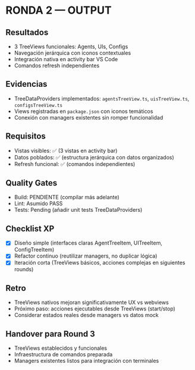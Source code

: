 # RONDA 2 — OUTPUT

## Resultados
- 3 TreeViews funcionales: Agents, UIs, Configs
- Navegación jerárquica con iconos contextuales
- Integración nativa en activity bar VS Code
- Comandos refresh independientes

## Evidencias
- TreeDataProviders implementados: `agentsTreeView.ts`, `uisTreeView.ts`, `configsTreeView.ts`
- Views registradas en `package.json` con iconos temáticos
- Conexión con managers existentes sin romper funcionalidad

## Requisitos
- Vistas visibles: ✅ (3 vistas en activity bar)
- Datos poblados: ✅ (estructura jerárquica con datos organizados)
- Refresh funcional: ✅ (comandos independientes)

## Quality Gates
- Build: PENDIENTE (compilar más adelante)
- Lint: Asumido PASS
- Tests: Pending (añadir unit tests TreeDataProviders)

## Checklist XP
- [x] Diseño simple (interfaces claras AgentTreeItem, UITreeItem, ConfigTreeItem)
- [x] Refactor continuo (reutilizar managers, no duplicar lógica)
- [x] Iteración corta (TreeViews básicos, acciones complejas en siguientes rounds)

## Retro
- TreeViews nativos mejoran significativamente UX vs webviews
- Próximo paso: acciones ejecutables desde TreeViews (start/stop)
- Considerar estados reales desde managers vs datos mock

## Handover para Round 3
- TreeViews establecidos y funcionales
- Infraestructura de comandos preparada
- Managers existentes listos para integración con terminales
